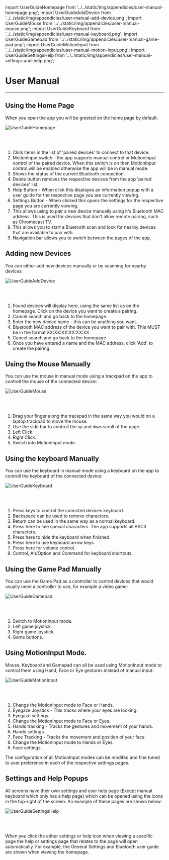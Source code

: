 import UserGuideHomepage from '../../static/img/appendicies/user-manual-homepage.png';
import UserGuideAddDevice from '../../static/img/appendicies/user-manual-add-device.png';
import UserGuideMouse from '../../static/img/appendicies/user-manual-mouse.png';
import UserGuideKeyboard from '../../static/img/appendicies/user-manual-keyboard.png';
import UserGuideGamepad from '../../static/img/appendicies/user-manual-game-pad.png';
import UserGuideMotionInput from '../../static/img/appendicies/user-manual-motion-input.png';
import UserGuideSettingsHelp from '../../static/img/appendicies/user-manual-settings-and-help.png';

# User Manual

---

## Using the Home Page

When you open the app you will be greeted on the home page by default:

<div class="img-center">
    <img src={UserGuideHomepage} alt="UserGuideHomepage" style={{height: 600}} />
</div>

<br></br>

1. Click items in the list of 'paired devices' to connect to that device.
2. MotionInput switch - the app supports manual control or MotionInput control of the paired device. When this switch is on then MotionInput control will be enabled otherwise the app will be in manual mode.
3. Shows the status of the current Bluetooth connection.
4. Delete button removes the respective devices from the app 'paired devices' list.
5. Help Button - When click this displayes an information popup with a user guide for the respective page you are currently viewing.
6. Settings Button - When clicked this opens the settings for the respective page you are currently viewing.
7. This allows using to pair a new device manually using it's Bluetooth MAC address. This is used for devices that don't allow remote pairing, such as Chromecast TV.
8. This allows you to start a Bluetooth scan and look for nearby devices that are available to pair with.
9. Navigation bar allows you to switch between the pages of the app.

## Adding new Devices

You can either add new devices manually or by scanning for nearby devices:

<div class="img-center">
    <img src={UserGuideAddDevice} alt="UserGuideAddDevice" style={{height: 600}} />
</div>

<br></br>

1. Found devices will display here, using the same list as on the homepage. Click on the device you want to create a pairing.
2. Cancel search and go back to the homepage.
3. Enter the new device name - this can be anything you want.
4. Bluetooth MAC address of the device you want to pair with. This MUST be in the format XX:XX:XX:XX:XX:XX
5. Cancel search and go back to the homepage.
6. Once you have entered a name and the MAC address, click 'Add' to create the pairing.

## Using the Mouse Manually

You can use the mouse in manual mode using a trackpad on the app to controll the mouse of the connected device:

<div class="img-center">
    <img src={UserGuideMouse} alt="UserGuideMouse" style={{height: 600}} />
</div>

<br></br>

1. Drag your finger along the trackpad in the same way you would on a laptop trackpad to move the mouse.
2. Use the side bar to controll the ```up``` and ```down``` scroll of the page.
3. Left Click.
4. Right Click.
5. Switch into MotionInput mode.

## Using the keyboard Manually

You can use the keyboard in manual mode using a keyboard on the app to controll the keyboard of the connected device:

<div class="img-center">
    <img src={UserGuideKeyboard} alt="UserGuideKeyboard" style={{height: 600}} />
</div>

<br></br>

1. Press keys to control the conncted devices keyboard.
2. Backspace can be used to remove characters.
3. Return can be used in the same way as a normal keyboard.
4. Press here to see special characters. The app supports all ASCII characters.
5. Press here to hide the keyboard when finished.
6. Press here to use keyboard arrow keys.
7. Press here for volume control.
8. Control, Alt/Option and Command for keyboard shortcuts.

## Using the Game Pad Manually

You can use the Game Pad as a controller to control devices that would usually need a controller to use, for example a video game:

<div class="img-center">
    <img src={UserGuideGamepad} alt="UserGuideGamepad" style={{height: 600}} />
</div>

<br></br>

1. Switch to MotionInput mode.
2. Left game joystick.
3. Right game joystick.
4. Game buttons.

## Using MotionInput Mode.

Mouse, Keyboard and Gamepad can all be used using MotionInput mode to control them using Hand, Face or Eye gestures instead of manual input:

<div class="img-center">
    <img src={UserGuideMotionInput} alt="UserGuideMotionInput" style={{height: 600}} />
</div>

<br></br>

1. Change the MotionInput mode to Face or Hands.
2. Eyegaze Joystick - This tracks where your eyes are looking.
3. Eyegaze settings.
4. Change the MotionInput mode to Face or Eyes.
5. Hands tracking - Tracks the gestures and movement of your hands.
6. Hands settings.
7. Face Tracking - Tracks the movement and position of your face.
8. Change the MotionInput mode to Hands or Eyes.
9. Face settings.

The configuration of all MotionInput modes can be modifed and fine tuned to user preference in each of the respective settings pages.

## Settings and Help Popups

All screens have their own settings and user help page (Except manual keyboard which only has a help page) which can be opened using the icons in the top-right of the screen. An example of these pages are shown below:

<div class="img-center">
    <img src={UserGuideSettingsHelp} alt="UserGuideSettingsHelp" style={{height: 600}} />
</div>

<br></br>

When you click the either settings or help icon when viewing a specific page the help or settings page that relates to the page will open automatically. For example, the General Settings and Bluetooth user guide are shown when viewing the homepage.
